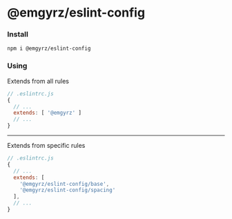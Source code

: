 # @emgyrz/eslint-config

### Install
```shell
npm i @emgyrz/eslint-config
```

### Using 

Extends from all rules
```javascript
// .eslintrc.js
{
  // ...
  extends: [ '@emgyrz' ]
  // ...
}
```
---  
Extends from specific rules
```javascript
// .eslintrc.js
{
  // ...
  extends: [
    '@emgyrz/eslint-config/base',
    '@emgyrz/eslint-config/spacing'
  ],
  // ...
}
```
